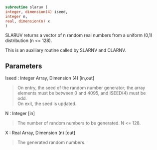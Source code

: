 ```fortran  
subroutine slaruv (  
integer, dimension(4) iseed,  
integer n,  
real, dimension(n) x  
)  
```  
  
SLARUV returns a vector of n random real numbers from a uniform (0,1)  
distribution (n <= 128).  
  
This is an auxiliary routine called by SLARNV and CLARNV.  
  
## Parameters  
Iseed : Integer Array, Dimension (4) [in,out]  
> On entry, the seed of the random number generator; the array  
> elements must be between 0 and 4095, and ISEED(4) must be  
> odd.  
> On exit, the seed is updated.  
  
N : Integer [in]  
> The number of random numbers to be generated. N <= 128.  
  
X : Real Array, Dimension (n) [out]  
> The generated random numbers.  
  
